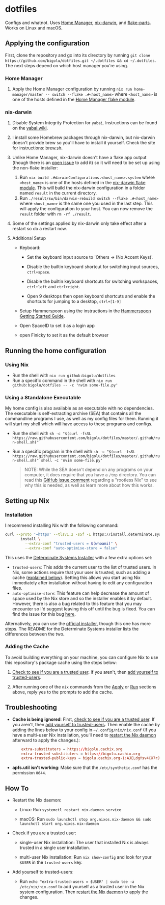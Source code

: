 # dotfiles

Configs and whatnot. Uses [Home Manager](https://github.com/nix-community/home-manager), [nix-darwin](https://github.com/LnL7/nix-darwin), and [flake-parts](https://flake.parts). Works on Linux and macOS.

## Applying the configuration

First, clone the repository and go into its directory by running `git clone https://github.com/bigolu/dotfiles.git ~/.dotfiles && cd ~/.dotfiles`. The next steps depend on which host manager you're using.

### Home Manager

1. Apply the Home Manager configuration by running `nix run home-manager/master -- switch --flake .#<host_name>` where `<host_name>` is one of the hosts defined in the [Home Manager flake module](https://github.com/bigolu/dotfiles/blob/master/flake-modules/home-manager/default.nix).

### nix-darwin

1. Disable System Integrity Protection for `yabai`. Instructions can be found on the [yabai wiki](https://github.com/koekeishiya/yabai/wiki/Disabling-System-Integrity-Protection).

2. I install some Homebrew packages through nix-darwin, but nix-darwin doesn't provide brew so you'll have to install it yourself. Check the site for instructions: [brew.sh](https://brew.sh/).

3. Unlike Home Manager, nix-darwin doesn't have a flake app output (though there is an [open issue](https://github.com/LnL7/nix-darwin/issues/398) to add it) so it will need to be set up using the non-flake installer:

    1. Run `nix build .#darwinConfigurations.<host_name>.system` where `<host_name>` is one of the hosts defined in the [nix-darwin flake module](https://github.com/bigolu/dotfiles/blob/master/flake-modules/nix-darwin/default.nix). This will build the nix-darwin configuration in a folder named `result` in the current directory.
    2. Run `./result/sw/bin/darwin-rebuild switch --flake .#<host_name>` where `<host_name>` is the same one you used in the last step. This will apply the configuration to your host. You can now remove the `result` folder with `rm -rf ./result`.

4. Some of the settings applied by nix-darwin only take effect after a restart so do a restart now.

5. Additional Setup

    * Keyboard:

        * Set the keyboard input source to 'Others -> (No Accent Keys)'.

        * Disable the builtin keyboard shortcut for switching input sources, `ctrl+space`.

        * Disable the builtin keyboard shortcuts for switching workspaces, `ctrl+left` and `ctrl+right`.

        * Open 9 desktops then open keyboard shortcuts and enable the shortcuts for jumping to a desktop, `ctrl+[1-9]` 

    * Setup Hammerspoon using the instructions in the [Hammerspoon Getting Started Guide](https://www.hammerspoon.org/go/).

    * Open SpaceID to set it as a login app
    
    * open Finicky to set it as the default browser

## Running the home configuration

### Using Nix

- Run the shell with `nix run github:bigolu/dotfiles`
- Run a specific command in the shell with `nix run github:bigolu/dotfiles -- -c 'nvim some-file.py'`

### Using a Standalone Executable

My home config is also available as an executable with no dependencies. The executable is self-extracting archive (SEA) that contains all the commandline programs I use, as well as my config files for them. Running it will start my shell which will have access to these programs and configs.

* Run the shell with `sh -c "$(curl -fsSL https://raw.githubusercontent.com/bigolu/dotfiles/master/.github/run-shell.sh)"`
* Run a specific program in the shell with `sh -c "$(curl -fsSL https://raw.githubusercontent.com/bigolu/dotfiles/master/.github/run-shell.sh)" shell -c 'nvim some-file.py'`

  > NOTE: While the SEA doesn't depend on any programs on your computer, it does require that you have a `/tmp` directory. You can read this [GitHub issue comment](https://github.com/NixOS/nix/issues/1971#issue-304578884) regarding a "rootless Nix" to see why this is needed, as well as learn more about how this works.

## Setting up Nix

### Installation

I recommend installing Nix with the following command:

```sh
curl --proto '=https' --tlsv1.2 -sSf -L https://install.determinate.systems/nix | sh -s -- \
       install \
         --extra-conf "trusted-users = $(whoami)" \
         --extra-conf "auto-optimise-store = false"
```

This uses the [Determinate Systems Installer](https://github.com/DeterminateSystems/nix-installer) with a few extra options set:

- `trusted-users`: This adds the current user to the list of trusted users. In Nix, some actions require that your user is trusted, such as adding a cache ([explained below](#adding-the-cache)). Setting this allows you start using Nix immediately after installation without having to edit any configuration files.
- `auto-optimise-store`: This feature can help decrease the amount of space used by the Nix store and so the installer enables it by default. However, there is also a bug related to this feature that you may encounter so I'd suggest leaving this off until the bug is fixed. You can find the issue for this bug [here](https://github.com/NixOS/nix/issues/7273).

Alternatively, you can use the [official installer](https://nixos.org/download.html), though this one has more steps. The README for the Determinate Systems installer lists the differences between the two.

### Adding the Cache

To avoid building everything on your machine, you can configure Nix to use this repository's package cache using the steps below:

1. [Check to see if you are a trusted user](#check-trust). If you aren't, then [add yourself to trusted-users](#add-trust).

2. After running one of the `nix` commands from the [Apply](#applying-the-configuration) or [Run](#running-the-home-configuration) sections above, reply yes to the prompts to add the cache.

## Troubleshooting

- **Cache is being ignored**: First, [check to see if you are a trusted user](#check-trust). If you aren't, then [add yourself to trusted-users](#add-trust). Then enable the cache by adding the lines below to your config in `~/.config/nix/nix.conf` (If you have a multi-user Nix installation, you'll need to [restart the Nix daemon](#restart-daemon) afterward to apply the changes.):

    ``` conf
        extra-substituters = https://bigolu.cachix.org
        extra-trusted-substituters = https://bigolu.cachix.org
        extra-trusted-public-keys = bigolu.cachix.org-1:AJELdgYsv4CX7rJkuGu5HuVaOHcqlOgR07ZJfihVTIw=
    ```

- **apfs.util isn't working**: Make sure that the `/etc/synthetic.conf` has the permission `0644`.

## How To

- <span id="restart-daemon">Restart the Nix daemon</span>:

  - Linux: Run `systemctl restart nix-daemon.service`

  - macOS: Run `sudo launchctl stop org.nixos.nix-daemon && sudo launchctl start org.nixos.nix-daemon`

- <span id="check-trust">Check if you are a trusted user</span>:

  - single-user Nix installation: The user that installed Nix is always trusted in a single user installation.

  - multi-user Nix installation: Run `nix show-config` and look for your `$USER` in the `trusted-users` key.

- <span id="add-trust">Add yourself to trusted-users</space>:

  - Run `echo "extra-trusted-users = $USER" | sudo tee -a /etc/nix/nix.conf` to add yourself as a trusted user in the Nix system configuration. Then [restart the Nix daemon](#restart-daemon) to apply the changes.

